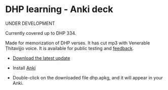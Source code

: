 # DHP learning - Anki deck

UNDER DEVELOPMENT

Currently covered up to DHP 334.

Made for memorization of DHP verses. It has cut mp3 with Venerable Ṭhitavijjo voice. It is available for public testing and [feedback](https://docs.google.com/forms/d/e/1FAIpQLSeA7LgF9KnCGWw1_HysqKpgD4eg4Hjo3ZFG7GcL53nsIETDCw/viewform).

- [Download the latest update](https://github.com/sasanarakkha/study-tools/releases/latest/download/dhp-learning.apkg)

- Install [Anki](https://apps.ankiweb.net/)

- Double-click on the downloaded file dhp.apkg, and it will appear in your Anki.